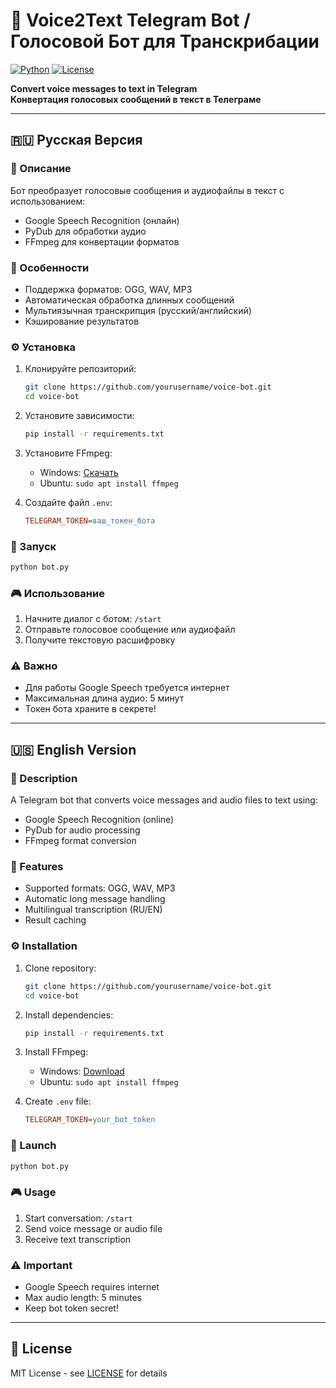 
# 🎤 Voice2Text Telegram Bot / Голосовой Бот для Транскрибации

[![Python](https://img.shields.io/badge/Python-3.10%2B-blue)](https://python.org)
[![License](https://img.shields.io/badge/License-MIT-green)](LICENSE)

**Convert voice messages to text in Telegram**  
**Конвертация голосовых сообщений в текст в Телеграме**

---

## 🇷🇺 Русская Версия

### 📝 Описание
Бот преобразует голосовые сообщения и аудиофайлы в текст с использованием:
- Google Speech Recognition (онлайн)
- PyDub для обработки аудио
- FFmpeg для конвертации форматов

### 🌟 Особенности
- Поддержка форматов: OGG, WAV, MP3
- Автоматическая обработка длинных сообщений
- Мультиязычная транскрипция (русский/английский)
- Кэширование результатов

### ⚙️ Установка
1. Клонируйте репозиторий:
   ```bash
   git clone https://github.com/yourusername/voice-bot.git
   cd voice-bot
   ```

2. Установите зависимости:
   ```bash
   pip install -r requirements.txt
   ```

3. Установите FFmpeg:
   - Windows: [Скачать](https://ffmpeg.org/download.html)
   - Ubuntu: `sudo apt install ffmpeg`

4. Создайте файл `.env`:
   ```ini
   TELEGRAM_TOKEN=ваш_токен_бота
   ```

### 🚀 Запуск
```bash
python bot.py
```

### 🎮 Использование
1. Начните диалог с ботом: `/start`
2. Отправьте голосовое сообщение или аудиофайл
3. Получите текстовую расшифровку

### ⚠️ Важно
- Для работы Google Speech требуется интернет
- Максимальная длина аудио: 5 минут
- Токен бота храните в секрете!

---

## 🇺🇸 English Version

### 📝 Description
A Telegram bot that converts voice messages and audio files to text using:
- Google Speech Recognition (online)
- PyDub for audio processing
- FFmpeg format conversion

### 🌟 Features
- Supported formats: OGG, WAV, MP3
- Automatic long message handling
- Multilingual transcription (RU/EN)
- Result caching

### ⚙️ Installation
1. Clone repository:
   ```bash
   git clone https://github.com/yourusername/voice-bot.git
   cd voice-bot
   ```

2. Install dependencies:
   ```bash
   pip install -r requirements.txt
   ```

3. Install FFmpeg:
   - Windows: [Download](https://ffmpeg.org/download.html)
   - Ubuntu: `sudo apt install ffmpeg`

4. Create `.env` file:
   ```ini
   TELEGRAM_TOKEN=your_bot_token
   ```

### 🚀 Launch
```bash
python bot.py
```

### 🎮 Usage
1. Start conversation: `/start`
2. Send voice message or audio file
3. Receive text transcription

### ⚠️ Important
- Google Speech requires internet
- Max audio length: 5 minutes
- Keep bot token secret!

---

## 📄 License
MIT License - see [LICENSE](LICENSE) for details

